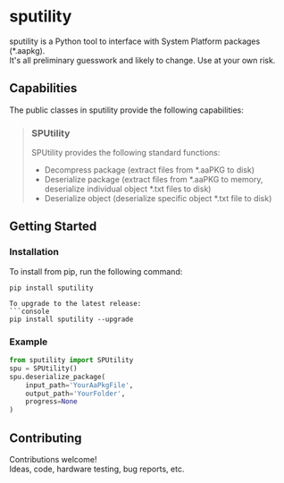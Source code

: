 # sputility

sputility is a Python tool to interface with System Platform packages (*.aapkg).<br>
It's all preliminary guesswork and likely to change.  Use at your own risk.<br>

## Capabilities

The public classes in sputility provide the following capabilities:

> ### SPUtility
>
> SPUtility provides the following standard functions:
> - Decompress package (extract files from *.aaPKG to disk)
> - Deserialize package (extract files from *.aaPKG to memory, deserialize individual object *.txt files to disk)
> - Deserialize object (deserialize specific object *.txt file to disk)

## Getting Started

### Installation

To install from pip, run the following command:
```console
pip install sputility

To upgrade to the latest release:
```console
pip install sputility --upgrade
```

### Example

```python
from sputility import SPUtility
spu = SPUtility()
spu.deserialize_package(
    input_path='YourAaPkgFile', 
    output_path='YourFolder', 
    progress=None
)
```

## Contributing

Contributions welcome!<br>
Ideas, code, hardware testing, bug reports, etc.<br>